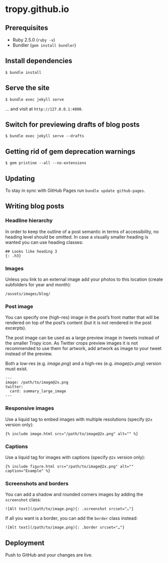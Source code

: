 # tropy.github.io

## Prerequisites

- Ruby 2.5.0 (`ruby -v`)
- Bundler (`gem install bundler`)

## Install dependencies

```
$ bundle install
```

## Serve the site

```
$ bundle exec jekyll serve
```

… and visit at `http://127.0.0.1:4000`.

## Switch for previewing drafts of blog posts

```
$ bundle exec jekyll serve --drafts
```

## Getting rid of gem deprecation warnings

```
$ gem pristine --all --no-extensions
```

## Updating
To stay in sync with GitHub Pages run `bundle update github-pages`.

## Writing blog posts

### Headline hierarchy
In order to keep the outline of a post semantic in terms of accessibility, no heading level should be omitted. In case a visually smaller heading is wanted you can use heading classes:

```
## Looks like heading 3
{: .h3}
```

### Images
Unless you link to an external image add your photos to this location (create subfolders for year and month):

```
/assets/images/blog/
```

### Post image
You can specify one (high-res) image in the post’s front matter that will be rendered on top of the post’s content (but it is not rendered in the post excerpts).

The post image can be used as a large preview image in tweets instead of the smaller Tropy icon. As Twitter crops preview images it is not recommended to use them for artwork, add artwork as image to your tweet instead of the preview.

Both a low-res (e.g. *image.png*) and a high-res (e.g. *image`@2x`.png*) version must exist.

```
---
image: /path/to/image@2x.png
twitter:
  card: summary_large_image
---
```

### Responsive images
Use a liquid tag to embed images with multiple resolutions (specify `@2x` version only):

```
{% include image.html src="/path/to/image@2x.png" alt="" %}
```

### Captions
Use a liquid tag for images with captions (specify `@2x` version only):

```
{% include figure.html src="/path/to/image@2x.png" alt="" caption="Example" %}
```

### Screenshots and borders
You can add a shadow and rounded corners images by adding the `screenshot` class:

```
![Alt text](/path/to/image.png){: .screenshot srcset="…"}
```

If all you want is a border, you can add the `border` class instead:

```
![Alt text](/path/to/image.png){: .border srcset="…"}
```

## Deployment
Push to GitHub and your changes are live.
